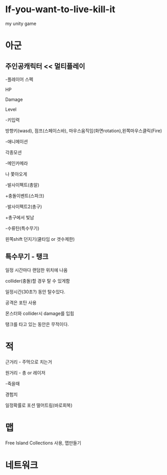 # If-you-want-to-live-kill-it
my unity game



# 아군

## 주인공캐릭터 << 멀티플레이

-플레이어 스펙

HP

Damage

Level

 

-키입력

방향키(wasd), 점프(스페이스바), 마우스움직임(화면rotation),왼쪽마우스클릭(Fire)

 

-애니메이션

각종모션

 

-메인카메라

나 쫓아오게

 

-발사이펙트(총알)

+충돌이벤트(스파크)

 

-발사이펙트2(총구)

+총구에서 빛남

 

-수류탄(특수무기)

왼쪽shift 던지기(쿨타임 or 갯수제한)



## 특수무기 - 탱크

일정 시간마다 랜덤한 위치에 나옴

collider(충돌)할 경우 탈 수 있게함

일정시간(30초?) 동안 탈수있다.

공격은 포탄 사용

몬스터와 collider시 damage를 입힘

 탱크를 타고 있는 동안은 무적이다.



# 적

근거리 - 주먹으로 치는거

원거리 - 총 or 레이저

 

-죽을때

경험치

일정확률로 포션 떨어트림(바로회복)

 

# 맵

Free Island Collections 사용, 맵만들기

# 네트워크
